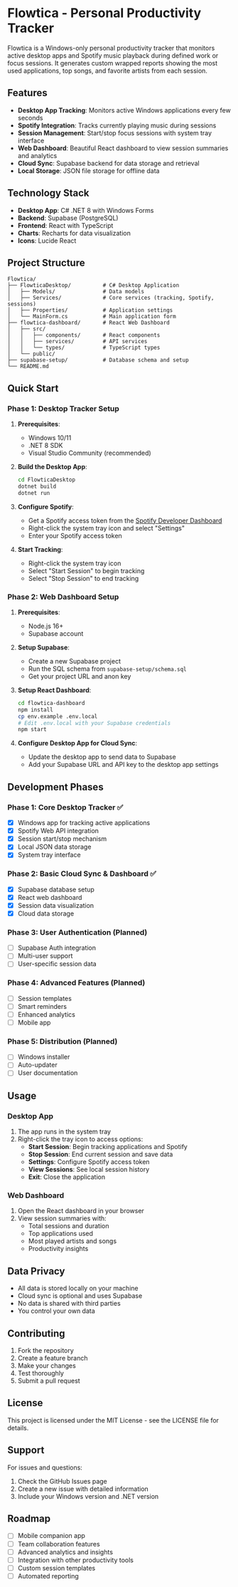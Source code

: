 # Flowtica - Personal Productivity Tracker

Flowtica is a Windows-only personal productivity tracker that monitors active desktop apps and Spotify music playback during defined work or focus sessions. It generates custom wrapped reports showing the most used applications, top songs, and favorite artists from each session.

## Features

- **Desktop App Tracking**: Monitors active Windows applications every few seconds
- **Spotify Integration**: Tracks currently playing music during sessions
- **Session Management**: Start/stop focus sessions with system tray interface
- **Web Dashboard**: Beautiful React dashboard to view session summaries and analytics
- **Cloud Sync**: Supabase backend for data storage and retrieval
- **Local Storage**: JSON file storage for offline data

## Technology Stack

- **Desktop App**: C# .NET 8 with Windows Forms
- **Backend**: Supabase (PostgreSQL)
- **Frontend**: React with TypeScript
- **Charts**: Recharts for data visualization
- **Icons**: Lucide React

## Project Structure

```
Flowtica/
├── FlowticaDesktop/          # C# Desktop Application
│   ├── Models/               # Data models
│   ├── Services/             # Core services (tracking, Spotify, sessions)
│   ├── Properties/           # Application settings
│   └── MainForm.cs           # Main application form
├── flowtica-dashboard/       # React Web Dashboard
│   ├── src/
│   │   ├── components/       # React components
│   │   ├── services/         # API services
│   │   └── types/            # TypeScript types
│   └── public/
├── supabase-setup/           # Database schema and setup
└── README.md
```

## Quick Start

### Phase 1: Desktop Tracker Setup

1. **Prerequisites**:
   - Windows 10/11
   - .NET 8 SDK
   - Visual Studio Community (recommended)

2. **Build the Desktop App**:
   ```bash
   cd FlowticaDesktop
   dotnet build
   dotnet run
   ```

3. **Configure Spotify**:
   - Get a Spotify access token from the [Spotify Developer Dashboard](https://developer.spotify.com/dashboard)
   - Right-click the system tray icon and select "Settings"
   - Enter your Spotify access token

4. **Start Tracking**:
   - Right-click the system tray icon
   - Select "Start Session" to begin tracking
   - Select "Stop Session" to end tracking

### Phase 2: Web Dashboard Setup

1. **Prerequisites**:
   - Node.js 16+
   - Supabase account

2. **Setup Supabase**:
   - Create a new Supabase project
   - Run the SQL schema from `supabase-setup/schema.sql`
   - Get your project URL and anon key

3. **Setup React Dashboard**:
   ```bash
   cd flowtica-dashboard
   npm install
   cp env.example .env.local
   # Edit .env.local with your Supabase credentials
   npm start
   ```

4. **Configure Desktop App for Cloud Sync**:
   - Update the desktop app to send data to Supabase
   - Add your Supabase URL and API key to the desktop app settings

## Development Phases

### Phase 1: Core Desktop Tracker ✅
- [x] Windows app for tracking active applications
- [x] Spotify Web API integration
- [x] Session start/stop mechanism
- [x] Local JSON data storage
- [x] System tray interface

### Phase 2: Basic Cloud Sync & Dashboard ✅
- [x] Supabase database setup
- [x] React web dashboard
- [x] Session data visualization
- [x] Cloud data storage

### Phase 3: User Authentication (Planned)
- [ ] Supabase Auth integration
- [ ] Multi-user support
- [ ] User-specific session data

### Phase 4: Advanced Features (Planned)
- [ ] Session templates
- [ ] Smart reminders
- [ ] Enhanced analytics
- [ ] Mobile app

### Phase 5: Distribution (Planned)
- [ ] Windows installer
- [ ] Auto-updater
- [ ] User documentation

## Usage

### Desktop App
1. The app runs in the system tray
2. Right-click the tray icon to access options:
   - **Start Session**: Begin tracking applications and Spotify
   - **Stop Session**: End current session and save data
   - **Settings**: Configure Spotify access token
   - **View Sessions**: See local session history
   - **Exit**: Close the application

### Web Dashboard
1. Open the React dashboard in your browser
2. View session summaries with:
   - Total sessions and duration
   - Top applications used
   - Most played artists and songs
   - Productivity insights

## Data Privacy

- All data is stored locally on your machine
- Cloud sync is optional and uses Supabase
- No data is shared with third parties
- You control your own data

## Contributing

1. Fork the repository
2. Create a feature branch
3. Make your changes
4. Test thoroughly
5. Submit a pull request

## License

This project is licensed under the MIT License - see the LICENSE file for details.

## Support

For issues and questions:
1. Check the GitHub Issues page
2. Create a new issue with detailed information
3. Include your Windows version and .NET version

## Roadmap

- [ ] Mobile companion app
- [ ] Team collaboration features
- [ ] Advanced analytics and insights
- [ ] Integration with other productivity tools
- [ ] Custom session templates
- [ ] Automated reporting
